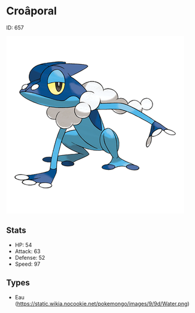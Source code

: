 # Croâporal


ID: 657

![](https://raw.githubusercontent.com/PokeAPI/sprites/master/sprites/pokemon/other/official-artwork/657.png "Croâporal")

## Stats


 - HP: 54
 - Attack: 63
 - Defense: 52
 - Speed: 97

## Types


 - Eau (https://static.wikia.nocookie.net/pokemongo/images/9/9d/Water.png)
